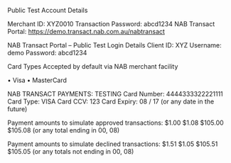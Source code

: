 
Public Test Account Details

Merchant ID: XYZ0010
Transaction Password: abcd1234
NAB Transact Portal: https://demo.transact.nab.com.au/nabtransact 

NAB Transact Portal – Public Test Login Details
Client ID: XYZ
Username: demo 
Password: abcd1234

Card Types Accepted by default via  NAB merchant facility

• Visa
• MasterCard


NAB TRANSACT PAYMENTS: TESTING 
Card Number: 4444333322221111
Card Type: VISA Card
CCV: 123
Card Expiry: 08 / 17 (or any date in the future)

Payment amounts to simulate approved transactions: $1.00
$1.08
$105.00
$105.08
(or any total ending in 00, 08)

Payment amounts to simulate declined transactions: $1.51
$1.05
$105.51
$105.05
(or any totals not ending in 00, 08)
